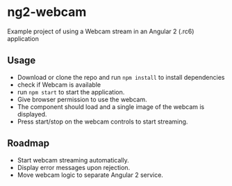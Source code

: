 # ng2-webcam
Example project of using a Webcam stream in an Angular 2 (.rc6) application

## Usage
- Download or clone the repo and run `npm install` to install dependencies
- check if Webcam is available
- run `npm start` to start the application.
- Give browser permission to use the webcam.
- The component should load and a single image of the webcam is displayed.
- Press start/stop on the webcam controls to start streaming.

## Roadmap
- Start webcam streaming automatically.
- Display error messages upon rejection.
- Move webcam logic to separate Angular 2 service.